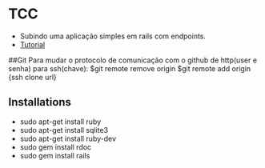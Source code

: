 # TCC
* Subindo uma aplicação simples em rails com endpoints.
* [Tutorial](http://guides.rubyonrails.org/getting_started.html)

##Git
Para mudar o protocolo de comunicação com o github de http(user e senha) para ssh(chave):
$git remote remove origin
$git remote add origin {ssh clone url}

## Installations
* sudo apt-get install ruby
* sudo apt-get install sqlite3
* sudo apt-get install ruby-dev
* sudo gem install rdoc
* sudo gem install rails
